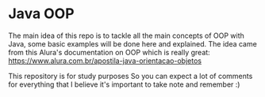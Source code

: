 ﻿# Java OOP
The main idea of this repo is to tackle all the main concepts of OOP with Java, some basic examples will be done here
and explained. The idea came from this Alura's documentation on OOP which is
really great: https://www.alura.com.br/apostila-java-orientacao-objetos

This repository is for study purposes
So you can expect a lot of comments for everything that I believe it's important to
take note and remember :)
